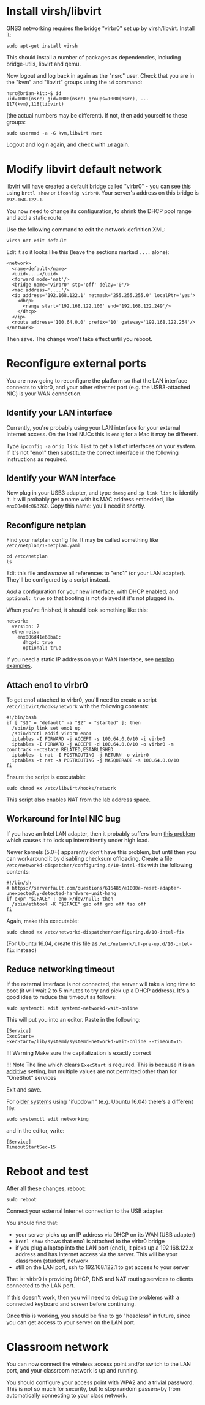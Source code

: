 # Install virsh/libvirt

GNS3 networking requires the bridge "virbr0" set up by virsh/libvirt.
Install it:

```
sudo apt-get install virsh
```

This should install a number of packages as dependencies, including
bridge-utils, libvirt and qemu.

Now logout and log back in again as the "nsrc" user.  Check that you are in
the "kvm" and "libvirt" groups using the `id` command:

```
nsrc@brian-kit:~$ id
uid=1000(nsrc) gid=1000(nsrc) groups=1000(nsrc), ... 117(kvm),118(libvirt)
```

(the actual numbers may be different).  If not, then add yourself to these
groups:

```
sudo usermod -a -G kvm,libvirt nsrc
```

Logout and login again, and check with `id` again.

# Modify libvirt default network

libvirt will have created a default bridge called "virbr0" - you can see
this using `brctl show` or `ifconfig virbr0`.  Your server's address on this
bridge is `192.168.122.1`.

You now need to change its configuration, to shrink the DHCP pool range and
add a static route.

Use the following command to edit the network definition XML:

```
virsh net-edit default
```

Edit it so it looks like this (leave the sections marked `....` alone):

```
<network>
  <name>default</name>
  <uuid>....</uuid>
  <forward mode='nat'/>
  <bridge name='virbr0' stp='off' delay='0'/>
  <mac address='....'/>
  <ip address='192.168.122.1' netmask='255.255.255.0' localPtr='yes'>
    <dhcp>
      <range start='192.168.122.100' end='192.168.122.249'/>
    </dhcp>
  </ip>
  <route address='100.64.0.0' prefix='10' gateway='192.168.122.254'/>
</network>
```

Then save.  The change won't take effect until you reboot.

# Reconfigure external ports

You are now going to reconfigure the platform so that the LAN interface
connects to virbr0, and your other ethernet port (e.g. the USB3-attached
NIC) is your WAN connection.

## Identify your LAN interface

Currently, you're probably using your LAN interface for your external
Internet access.  On the Intel NUCs this is `eno1`; for a Mac it may be
different.

Type `ipconfig -a` or `ip link list` to get a list of interfaces on your
system.  If it's not "eno1" then substitute the correct interface in the
following instructions as required.

## Identify your WAN interface

Now plug in your USB3 adapter, and type `dmesg` and `ip link list` to
identify it.  It will probably get a name with its MAC address embedded,
like `enx00e04c063260`.  Copy this name: you'll need it shortly.

## Reconfigure netplan

Find your netplan config file.  It may be called something like
`/etc/netplan/1-netplan.yaml`

```
cd /etc/netplan
ls
```

Edit this file and *remove* all references to "eno1" (or your LAN adapter).
They'll be configured by a script instead.

*Add* a configuration for your new interface, with DHCP enabled, and
`optional: true` so that booting is not delayed if it's not plugged in.

When you've finished, it should look something like this:

```
network:
  version: 2
  ethernets:
    enx086d41e68ba8:
      dhcp4: true
      optional: true
```

If you need a static IP address on your WAN interface, see
[netplan examples](https://netplan.io/examples).

## Attach eno1 to virbr0

To get eno1 attached to virbr0, you'll need to create a script
`/etc/libvirt/hooks/network` with the following contents:

```
#!/bin/bash
if [ "$1" = "default" -a "$2" = "started" ]; then
  /sbin/ip link set eno1 up
  /sbin/brctl addif virbr0 eno1
  iptables -I FORWARD -j ACCEPT -s 100.64.0.0/10 -i virbr0
  iptables -I FORWARD -j ACCEPT -d 100.64.0.0/10 -o virbr0 -m conntrack --ctstate RELATED,ESTABLISHED
  iptables -t nat -I POSTROUTING -j RETURN -o virbr0
  iptables -t nat -A POSTROUTING -j MASQUERADE -s 100.64.0.0/10
fi
```

Ensure the script is executable:

```
sudo chmod +x /etc/libvirt/hooks/network
```

This script also enables NAT from the lab address space.

## Workaround for Intel NIC bug

If you have an Intel LAN adapter, then it probably suffers from
[this problem](https://serverfault.com/questions/616485/e1000e-reset-adapter-unexpectedly-detected-hardware-unit-hang)
which causes it to lock up intermittently under high load.

Newer kernels (5.0+) apparently don't have this problem, but until then you
can workaround it by disabling checksum offloading.  Create a file
`/etc/networkd-dispatcher/configuring.d/10-intel-fix` with the following
contents:

```
#!/bin/sh
# https://serverfault.com/questions/616485/e1000e-reset-adapter-unexpectedly-detected-hardware-unit-hang
if expr "$IFACE" : eno >/dev/null; then
  /sbin/ethtool -K "$IFACE" gso off gro off tso off
fi
```

Again, make this executable:

```
sudo chmod +x /etc/networkd-dispatcher/configuring.d/10-intel-fix
```

(For Ubuntu 16.04, create this file as `/etc/network/if-pre-up.d/10-intel-fix` instead)

## Reduce networking timeout

If the external interface is not connected, the server will take a long time
to boot (it will wait 2 to 5 minutes to try and pick up a DHCP address).
It's a good idea to reduce this timeout as follows:

```
sudo systemctl edit systemd-networkd-wait-online
```

This will put you into an editor.  Paste in the following:

```
[Service]
ExecStart=
ExecStart=/lib/systemd/systemd-networkd-wait-online --timeout=15
```

!!! Warning
    Make sure the capitalization is exactly correct

!!! Note
    The line which clears `ExecStart` is required.  This is because it is an
    [additive](https://askubuntu.com/questions/659267/how-do-i-override-or-configure-systemd-services)
    setting, but multiple values are not permitted other than for
    "OneShot" services

Exit and save.

For [older systems](https://unix.stackexchange.com/questions/186162/how-to-change-timeout-in-systemctl)
using "ifupdown" (e.g. Ubuntu 16.04) there's a different file:

```
sudo systemctl edit networking
```

and in the editor, write:

```
[Service]
TimeoutStartSec=15
```

# Reboot and test

After all these changes, reboot:

```
sudo reboot
```

Connect your external Internet connection to the USB adapter.

You should find that:

- your server picks up an IP address via DHCP on its WAN (USB adapter)
- `brctl show` shows that eno1 is attached to the virbr0 bridge
- if you plug a laptop into the LAN port (eno1), it picks up a 192.168.122.x
  address and has Internet access via the server.  This will be your
  classroom (student) network
- still on the LAN port, ssh to 192.168.122.1 to get access to your server

That is: virbr0 is providing DHCP, DNS and NAT routing services to clients
connected to the LAN port.

If this doesn't work, then you will need to debug the problems with a
connected keyboard and screen before continuing.

Once this is working, you should be fine to go "headless" in future, since
you can get access to your server on the LAN port.

# Classroom network

You can now connect the wireless access point and/or switch to the LAN port,
and your classroom network is up and running.

You should configure your access point with WPA2 and a trivial password. 
This is not so much for security, but to stop random passers-by from
automatically connecting to your class network.
